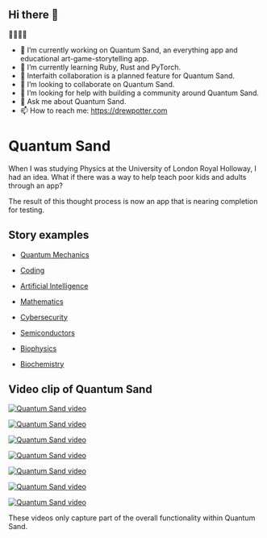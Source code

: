 ## Hi there 👋

🏴󠁧󠁢󠁳󠁣󠁴󠁿🏴󠁧󠁢󠁥󠁮󠁧󠁿🇨🇦

- 🔭 I’m currently working on Quantum Sand, an everything app and educational art-game-storytelling app.
- 🌱 I’m currently learning Ruby, Rust and PyTorch.
- 🤲 Interfaith collaboration is a planned feature for Quantum Sand.
- 👯 I’m looking to collaborate on Quantum Sand.
- 🤔 I’m looking for help with building a community around Quantum Sand.
- 💬 Ask me about Quantum Sand.
- 📫 How to reach me: https://drewpotter.com

# Quantum Sand

When I was studying Physics at the University of London Royal Holloway, I had an idea. What if there was a way to help teach poor kids and adults through an app?

The result of this thought process is now an app that is nearing completion for testing.

## Story examples

* [Quantum Mechanics](https://github.com/quantumsand/quantumsand/blob/main/quantumsand-story/0003.quantum-mechanics/0001.introduction-to-quantum-mechanics.md)

* [Coding](https://github.com/quantumsand/quantumsand/blob/main/quantumsand-story/0004.coding/0001.introduction-to-coding.md)

* [Artificial Intelligence](https://github.com/quantumsand/quantumsand/blob/main/quantumsand-story/0002.artificial-intelligence/0001.introduction-to-artificial-intelligence.md)

* [Mathematics](https://github.com/quantumsand/quantumsand/blob/main/quantumsand-story/0005.mathematics/0001.introduction-to-mathematics.md)

* [Cybersecurity](https://github.com/quantumsand/quantumsand/blob/main/quantumsand-story/0006.cybersecurity/0001.introduction-to-cybersecurity.md)

* [Semiconductors](https://github.com/quantumsand/quantumsand/blob/main/quantumsand-story/0007.semiconductors/0001.introduction-to-semiconductors.md)

* [Biophysics](https://github.com/quantumsand/quantumsand/blob/main/quantumsand-story/0008.biophysics/0001.introduction-to-biophysics.md)

* [Biochemistry](https://github.com/quantumsand/quantumsand/blob/main/quantumsand-story/0009.biochemistry/0001.introduction-to-biochemistry.md)

## Video clip of Quantum Sand

[![Quantum Sand video](https://img.youtube.com/vi/8nM9mLc6RTU/0.jpg)](https://www.youtube.com/watch?v=8nM9mLc6RTU)

[![Quantum Sand video](https://img.youtube.com/vi/quEPOkTBCWU/0.jpg)](https://www.youtube.com/watch?v=quEPOkTBCWU)

[![Quantum Sand video](https://img.youtube.com/vi/hljiBX9HST0/0.jpg)](https://www.youtube.com/watch?v=hljiBX9HST0)

[![Quantum Sand video](https://img.youtube.com/vi/-8MeAEXrqzk/0.jpg)](https://www.youtube.com/watch?v=-8MeAEXrqzk)

[![Quantum Sand video](https://img.youtube.com/vi/lsGfLNKV8t4/0.jpg)](https://www.youtube.com/watch?v=lsGfLNKV8t4)

[![Quantum Sand video](https://img.youtube.com/vi/YpqyFqB13g0/0.jpg)](https://www.youtube.com/watch?v=YpqyFqB13g0)

[![Quantum Sand video](https://img.youtube.com/vi/7M_ErOYtT0k/0.jpg)](https://www.youtube.com/watch?v=7M_ErOYtT0k)

These videos only capture part of the overall functionality within Quantum Sand.
